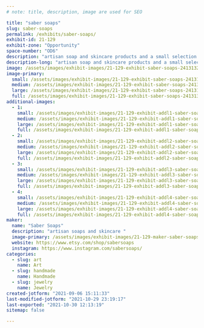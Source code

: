 ```yaml
---
# note: title, description, image are used for SEO

title: "saber soaps"
slug: saber-soaps
permalink: /exhibits/saber-soaps/
exhibit-id: 21-129
exhibit-zone: "Opportunity"
space-number: "OD6"
description: "artisan soap and skincare products and a small selection of earrings"
description-long: "artisan soap and skincare products and a small selection of earrings. All items are vegan, eco friendy, and handmade. "
image: /assets/images/exhibit-images/21-129-exhibit-saber-soaps-241313272-235611031688887-2433100772995911016-n-large.jpg
image-primary: 
  small: /assets/images/exhibit-images/21-129-exhibit-saber-soaps-241313272-235611031688887-2433100772995911016-n-small.jpg
  medium: /assets/images/exhibit-images/21-129-exhibit-saber-soaps-241313272-235611031688887-2433100772995911016-n-medium.jpg
  large: /assets/images/exhibit-images/21-129-exhibit-saber-soaps-241313272-235611031688887-2433100772995911016-n-large.jpg
  full: /assets/images/exhibit-images/21-129-exhibit-saber-soaps-241313272-235611031688887-2433100772995911016-n-full.jpg
additional-images: 
  - 1:
    small: /assets/images/exhibit-images/21-129-exhibit-addl1-saber-soaps-126255556-219952946311185-3241563730539211488-n-small.jpg
    medium: /assets/images/exhibit-images/21-129-exhibit-addl1-saber-soaps-126255556-219952946311185-3241563730539211488-n-medium.jpg
    large: /assets/images/exhibit-images/21-129-exhibit-addl1-saber-soaps-126255556-219952946311185-3241563730539211488-n-large.jpg
    full: /assets/images/exhibit-images/21-129-exhibit-addl1-saber-soaps-126255556-219952946311185-3241563730539211488-n-full.jpg
  - 2:
    small: /assets/images/exhibit-images/21-129-exhibit-addl2-saber-soaps-127825614-1002565520229789-931290836197335905-n-small.jpg
    medium: /assets/images/exhibit-images/21-129-exhibit-addl2-saber-soaps-127825614-1002565520229789-931290836197335905-n-medium.jpg
    large: /assets/images/exhibit-images/21-129-exhibit-addl2-saber-soaps-127825614-1002565520229789-931290836197335905-n-large.jpg
    full: /assets/images/exhibit-images/21-129-exhibit-addl2-saber-soaps-127825614-1002565520229789-931290836197335905-n-full.jpg
  - 3:
    small: /assets/images/exhibit-images/21-129-exhibit-addl3-saber-soaps-153817389-3886169234772974-5410950920546969872-n-small.jpg
    medium: /assets/images/exhibit-images/21-129-exhibit-addl3-saber-soaps-153817389-3886169234772974-5410950920546969872-n-medium.jpg
    large: /assets/images/exhibit-images/21-129-exhibit-addl3-saber-soaps-153817389-3886169234772974-5410950920546969872-n-large.jpg
    full: /assets/images/exhibit-images/21-129-exhibit-addl3-saber-soaps-153817389-3886169234772974-5410950920546969872-n-full.jpg
  - 4:
    small: /assets/images/exhibit-images/21-129-exhibit-addl4-saber-soaps-156695653-136194128310788-1187794457660805942-n-small.jpg
    medium: /assets/images/exhibit-images/21-129-exhibit-addl4-saber-soaps-156695653-136194128310788-1187794457660805942-n-medium.jpg
    large: /assets/images/exhibit-images/21-129-exhibit-addl4-saber-soaps-156695653-136194128310788-1187794457660805942-n-large.jpg
    full: /assets/images/exhibit-images/21-129-exhibit-addl4-saber-soaps-156695653-136194128310788-1187794457660805942-n-full.jpg
maker: 
  name: "Saber Soaps"
  description: "artisan soaps and skincare "
  image-primary: /assets/images/exhibit-images/21-129-maker-saber-soaps-sabersoapsbanner-medium.jpg
  website: https://www.etsy.com/shop/sabersoaps
  instagram: https://www.instagram.com/sabersoaps/
categories: 
  - slug: art
    name: Art
  - slug: handmade
    name: Handmade
  - slug: jewelry
    name: Jewelry
created-jotform: "2021-09-06 15:11:33"
last-modified-jotform: "2021-10-29 23:19:17"
last-exported: "2021-10-30 12:13:19"
sitemap: false

---
```

